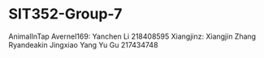# SIT352-Group-7
AnimalInTap
Avernel169: Yanchen Li 218408595
Xiangjinz: Xiangjin Zhang
Ryandeakin Jingxiao Yang
Yu Gu 217434748
